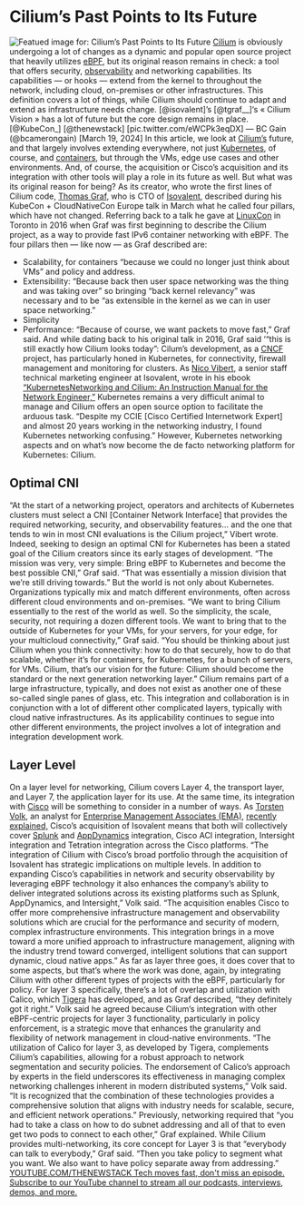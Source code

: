 # Cilium’s Past Points to Its Future
![Featued image for: Cilium’s Past Points to Its Future](https://cdn.thenewstack.io/media/2024/05/c2fe16a1-hadija-9cgmkmzyhh0-unsplash-1-1024x576.jpg)
[Cilium](https://thenewstack.io/cisco-gets-cilium-what-it-means-for-developers/) is obviously undergoing a lot of changes as a dynamic and popular open source project that heavily utilizes [eBPF](https://thenewstack.io/what-is-ebpf/), but its original reason remains in check: a tool that offers security, [observability](https://thenewstack.io/observability/) and networking capabilities. Its capabilities — or hooks — extend from the kernel to throughout the network, including cloud, on-premises or other infrastructures. This definition covers a lot of things, while Cilium should continue to adapt and extend as infrastructure needs change.
[@isovalent]’s [@tgraf__]‘s « Cilium Vision » has a lot of future but the core design remains in place. [@KubeCon_] [@thenewstack] [pic.twitter.com/eWCPk3eqDX]
— BC Gain (@bcamerongain)
[March 19, 2024]
In this article, we look at
[Cilium’s](https://cilium.io/) future, and that largely involves extending everywhere, not just [Kubernetes](https://thenewstack.io/kubernetes/), of course, and [containers](https://thenewstack.io/containers/), but through the VMs, edge use cases and other environments. And, of course, the acquisition or Cisco’s acquisition and its integration with other tools will play a role in its future as well.
But what was its original reason for being? As its creator, who wrote the first lines of Cilium code,
[Thomas Graf](https://www.linkedin.com/in/thomas-graf-73104547/?originalSubdomain=ch), who is CTO of [Isovalent](https://thenewstack.io/isovalent-open-sources-tetragon-ebpf-based-observability-platform/), described during his KubeCon + CloudNativeCon Europe talk in March what he called four pillars, which have not changed.
Referring back to a talk he gave at
[LinuxCon](https://events.linuxfoundation.org/archive/2022/open-source-summit-north-america/about/linuxcon/) in Toronto in 2016 when Graf was first beginning to describe the Cilium project, as a way to provide fast IPv6 container networking with eBPF. The four pillars then — like now — as Graf described are:
- Scalability, for containers “because we could no longer just think about VMs” and policy and address.
- Extensibility: “Because back then user space networking was the thing and was taking over” so bringing “back kernel relevancy” was necessary and to be “as extensible in the kernel as we can in user space networking.”
- Simplicity
- Performance: “Because of course, we want packets to move fast,” Graf said.
And while dating back to his original talk in 2016, Graf said ‘“this is still exactly how Cilium looks today”:
Cilum’s development, as a
[CNCF](https://cncf.io/?utm_content=inline+mention) project, has particularly honed in Kubernetes, for connectivity, firewall management and monitoring for clusters. As [Nico Vibert,](https://uk.linkedin.com/in/nicolasvibert) a senior staff technical marketing engineer at Isovalent, wrote in his ebook [“KubernetesNetworking and Cilium: An Instruction Manual for the Network Engineer,”](https://isovalent.com/books/kubernetes-networking-and-cilium/) Kubernetes remains a very difficult animal to manage and Cilium offers an open source option to facilitate the arduous task. “Despite my CCIE [Cisco Certified Internetwork Expert] and almost 20 years working in the networking industry, I found Kubernetes networking confusing.” However, Kubernetes networking aspects and on what’s now become the de facto networking platform for Kubernetes: Cilium.
## Optimal CNI
“At the start of a networking project, operators and architects of Kubernetes clusters must select a CNI [Container Network Interface] that provides the required networking, security, and observability features… and the one that tends to win in most CNI evaluations is the Cilium project,” Vibert wrote.
Indeed, seeking to design an optimal CNI for Kubernetes has been a stated goal of the Cilium creators since its early stages of development. “The mission was very, very simple: Bring eBPF to Kubernetes and become the best possible CNI,” Graf said. “That was essentially a mission division that we’re still driving towards.”
But the world is not only about Kubernetes. Organizations typically mix and match different environments, often across different cloud environments and on-premises. “We want to bring Cilium essentially to the rest of the world as well. So the simplicity, the scale, security, not requiring a dozen different tools. We want to bring that to the outside of Kubernetes for your VMs, for your servers, for your edge, for your multicloud connectivity,” Graf said. “You should be thinking about just Cilium when you think connectivity: how to do that securely, how to do that scalable, whether it’s for containers, for Kubernetes, for a bunch of servers, for VMs. Cilium, that’s our vision for the future: Cilium should become the standard or the next generation networking layer.”
Cilium remains part of a large infrastructure, typically, and does not exist as another one of these so-called single panes of glass, etc. This integration and collaboration is in conjunction with a lot of different other complicated layers, typically with cloud native infrastructures. As its applicability continues to segue into other different environments, the project involves a lot of integration and integration development work.
## Layer Level
On a layer level for networking, Cilium covers Layer 4, the transport layer, and Layer 7, the application layer for its use. At the same time, its integration with
[Cisco](http://cisco.com/?utm_content=inline+mention) will be something to consider in a number of ways. As [Torsten Volk](https://www.linkedin.com/in/torstenvolk), an analyst for [ Enterprise Management Associates (EMA)](https://www.enterprisemanagement.com/), [recently explained,](https://thenewstack.io/cisco-gets-cilium-what-it-means-for-developers/) Cisco’s acquisition of Isovalent means that both will collectively cover [Splunk](https://thenewstack.io/splunk-opentelemetry-and-the-future-of-observability/) and [AppDynamics](https://thenewstack.io/appdynamics-why-todays-developers-are-in-a-good-place/) integration, Cisco ACI integration, Intersight integration and Tetration integration across the Cisco platforms.
“The integration of Cilium with Cisco’s broad portfolio through the acquisition of Isovalent has strategic implications on multiple levels. In addition to expanding Cisco’s capabilities in network and security observability by leveraging eBPF technology it also enhances the company’s ability to deliver integrated solutions across its existing platforms such as Splunk, AppDynamics, and Intersight,” Volk said. “The acquisition enables Cisco to offer more comprehensive infrastructure management and observability solutions which are crucial for the performance and security of modern, complex infrastructure environments. This integration brings in a move toward a more unified approach to infrastructure management, aligning with the industry trend toward converged, intelligent solutions that can support dynamic, cloud native apps.”
As far as layer three goes, it does cover that to some aspects, but that’s where the work was done, again, by integrating Cilium with other different types of projects with the eBPF, particularly for policy. For layer 3 specifically, there’s a lot of overlap and utilization with Calico, which
[Tigera](https://www.tigera.io/) has developed, and as Graf described, “they definitely got it right.”
Volk said he agreed because Cilium’s integration with other eBPF-centric projects for layer 3 functionality, particularly in policy enforcement, is a strategic move that enhances the granularity and flexibility of network management in cloud-native environments. “The utilization of Calico for layer 3, as developed by Tigera, complements Cilium’s capabilities, allowing for a robust approach to network segmentation and security policies. The endorsement of Calico’s approach by experts in the field underscores its effectiveness in managing complex networking challenges inherent in modern distributed systems,” Volk said. “It is recognized that the combination of these technologies provides a comprehensive solution that aligns with industry needs for scalable, secure, and efficient network operations.”
Previously, networking required that “you had to take a class on how to do subnet addressing and all of that to even get two pods to connect to each other,” Graf explained. While Cilium provides multi-networking, its core concept for Layer 3 is that “everybody can talk to everybody,” Graf said. “Then you take policy to segment what you want. We also want to have policy separate away from addressing.”
[
YOUTUBE.COM/THENEWSTACK
Tech moves fast, don't miss an episode. Subscribe to our YouTube
channel to stream all our podcasts, interviews, demos, and more.
](https://youtube.com/thenewstack?sub_confirmation=1)